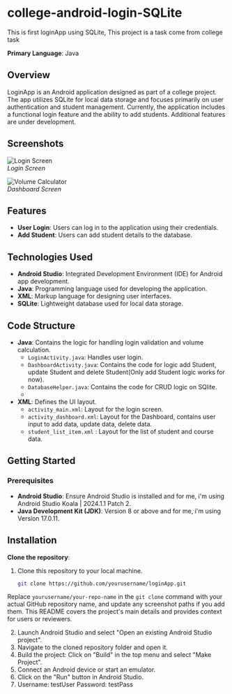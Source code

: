 # college-android-login-SQLite
This is first loginApp using SQLite, This project is a task come from college task

**Primary Language**: Java

## Overview

LoginApp is an Android application designed as part of a college project. The app utilizes SQLite for local data storage and focuses primarily on user authentication and student management. Currently, the application includes a functional login feature and the ability to add students. Additional features are under development.

## Screenshots

![Login Screen](Screenshoot/login.png)  
*Login Screen*

![Volume Calculator](Screenshoot/dashboard.png)  
*Dashboard Screen*

## Features

- **User Login**: Users can log in to the application using their credentials.
- **Add Student**: Users can add student details to the database.

## Technologies Used

- **Android Studio**: Integrated Development Environment (IDE) for Android app development.
- **Java**: Programming language used for developing the application.
- **XML**: Markup language for designing user interfaces.
- **SQLite**: Lightweight database used for local data storage.

## Code Structure

- **Java**: Contains the logic for handling login validation and volume calculation.
  - `LoginActivity.java`: Handles user login.
  - `DashboardActivity.java`: Contains the code for logic add Student, update Student and delete Student(Only add Student logic works for now).
  - `DatabaseHelper.java`: Contains the code for CRUD logic on SQlite.
  -    
- **XML**: Defines the UI layout.
  - `activity_main.xml`: Layout for the login screen.
  - `activity_dashboard.xml`: Layout for the Dashboard, contains user input to add data, update data, delete data.
  - `student_list_item.xml` : Layout for the list of student and course data.

## Getting Started

### Prerequisites
- **Android Studio**: Ensure Android Studio is installed and for me, i'm using Android Studio Koala | 2024.1.1 Patch 2.
- **Java Development Kit (JDK)**: Version 8 or above and for me, i'm using Version 17.0.11.

## Installation

**Clone the repository**:
1. Clone this repository to your local machine.
   ```bash
   git clone https://github.com/yourusername/loginApp.git
   
Replace `yourusername/your-repo-name` in the `git clone` command with your actual GitHub repository name, and update any screenshot paths if you add them. This README covers the project's main details and provides context for users or reviewers.

2. Launch Android Studio and select "Open an existing Android Studio project".
3. Navigate to the cloned repository folder and open it.
4. Build the project: Click on "Build" in the top menu and select "Make Project".
5. Connect an Android device or start an emulator.
6. Click on the "Run" button in Android Studio.
7. Username: testUser Password: testPass
